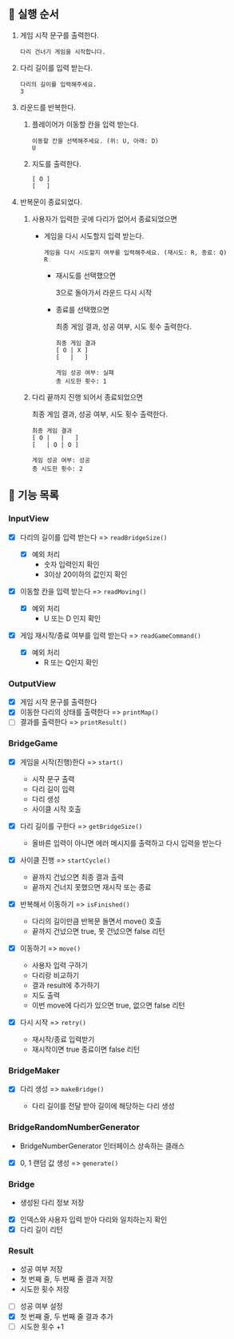 ## 🐾 실행 순서
1. 게임 시작 문구를 출력한다.

    ```
    다리 건너기 게임을 시작합니다.
    ```

2. 다리 길이를 입력 받는다.

    ```
    다리의 길이를 입력해주세요.
    3
    ```

3. 라운드를 반복한다.
    1. 플레이어가 이동할 칸을 입력 받는다.

        ```
        이동할 칸을 선택해주세요. (위: U, 아래: D)
        U
        ```

    2. 지도를 출력한다.

        ```
        [ O ]
        [   ]
        ```

4. 반복문이 종료되었다.
    1. 사용자가 입력한 곳에 다리가 없어서 종료되었으면

        - 게임을 다시 시도할지 입력 받는다.

            ```
          게임을 다시 시도할지 여부를 입력해주세요. (재시도: R, 종료: Q)
          R
          ```

          - 재시도를 선택했으면
            
            3으로 돌아가서 라운드 다시 시작

          - 종료를 선택했으면

            최종 게임 결과, 성공 여부, 시도 횟수 출력한다.

            ```text
            최종 게임 결과
            [ O | X ]
            [   |   ]
            
            게임 성공 여부: 실패
            총 시도한 횟수: 1
            ```

    2. 다리 끝까지 진행 되어서 종료되었으면
       
        최종 게임 결과, 성공 여부, 시도 횟수 출력한다.

        ```
       최종 게임 결과
       [ O |   |   ]
       [   | O | O ]
       
       게임 성공 여부: 성공
       총 시도한 횟수: 2
       ```

## 📝 기능 목록

### InputView

- [x] 다리의 길이를 입력 받는다 => `readBridgeSize()`

    - [x] 예외 처리
      - 숫자 입력인지 확인
      - 3이상 20이하의 값인지 확인

- [x] 이동할 칸을 입력 받는다 => `readMoving()`

    - [x] 예외 처리
      - U 또는 D 인지 확인

- [x] 게임 재시작/종료 여부를 입력 받는다 => `readGameCommand()`

    - [x] 예외 처리
      - R 또는 Q인지 확인

### OutputView

- [x] 게임 시작 문구를 출력한다
- [x] 이동한 다리의 상태를 출력한다 => `printMap()`
- [ ] 결과를 출력한다 => `printResult()`

### BridgeGame

- [x] 게임을 시작(진행)한다 => `start()`

    - 시작 문구 출력
    - 다리 길이 입력
    - 다리 생성
    - 사이클 시작 호출

- [x] 다리 길이를 구한다 => `getBridgeSize()`

    - 올바른 입력이 아니면 에러 메시지를 출력하고 다시 입력을 받는다

- [x] 사이클 진행 => `startCycle()`
    - 끝까지 건넜으면 최종 결과 출력
    - 끝까지 건너지 못했으면 재시작 또는 종료

- [x] 반복해서 이동하기 => `isFinished()`
    - 다리의 길이만큼 반복문 돌면서 move() 호출
    - 끝까지 건넜으면 true, 못 건넜으면 false 리턴

- [x] 이동하기 => `move()`

    - 사용자 입력 구하기
    - 다리랑 비교하기
    - 결과 result에 추가하기
    - 지도 출력
    - 이번 move에 다리가 있으면 true, 없으면 false 리턴

- [x] 다시 시작 => `retry()`

    - 재시작/종료 입력받기
    - 재시작이면 true 종료이면 false 리턴

### BridgeMaker

- [x] 다리 생성 => `makeBridge()`

    - 다리 길이를 전달 받아 길이에 해당하는 다리 생성

### BridgeRandomNumberGenerator

- BridgeNumberGenerator 인터페이스 상속하는 클래스
- [x] 0, 1 랜덤 값 생성 => `generate()`

### Bridge

- 생성된 다리 정보 저장
- [x] 인덱스와 사용자 입력 받아 다리와 일치하는지 확인
- [x] 다리 길이 리턴

### Result

- 성공 여부 저장
- 첫 번째 줄, 두 번째 줄 결과 저장
- 시도한 횟수 저장
- [ ] 성공 여부 설정
- [x] 첫 번째 줄, 두 번째 줄 결과 추가
- [ ] 시도한 횟수 +1